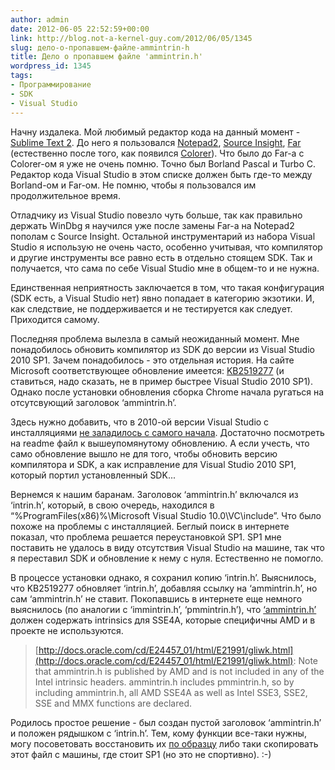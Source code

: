 ```yaml
---
author: admin
date: 2012-06-05 22:52:59+00:00
link: http://blog.not-a-kernel-guy.com/2012/06/05/1345
slug: дело-о-пропавшем-файле-ammintrin-h
title: Дело о пропавшем файле 'ammintrin.h'
wordpress_id: 1345
tags:
- Программирование
- SDK
- Visual Studio
---
```


Начну издалека. Мой любимый редактор кода на данный момент - [Sublime Text 2](http://www.sublimetext.com/2). До него я пользовался [Notepad2](http://www.flos-freeware.ch/notepad2.html), [Source Insight](http://www.sourceinsight.com/), [Far](http://www.farmanager.com/) (естественно после того, как появился [Colorer](http://colorer.sourceforge.net/farplugin.html)). Что было до Far-а с Colorer-ом я уже не очень помню. Точно был Borland Pascal и Turbo C. Редактор кода Visual Studio в этом списке должен быть где-то между Borland-ом и Far-ом. Не помню, чтобы я пользовался им продолжительное время. 

Отладчику из Visual Studio повезло чуть больше, так как правильно держать WinDbg я научился уже после замены Far-а на Notepad2 пополам с Source Insight. Остальной инструментарий из набора Visual Studio я использую не очень часто, особенно учитывая, что компилятор и другие инструменты все равно есть в отдельно стоящем SDK. Так и получается, что сама по себе Visual Studio мне в общем-то и не нужна.

Единственная неприятность заключается в том, что такая конфигурация (SDK есть, а Visual Studio нет) явно попадает в категорию экзотики. И, как следствие, не поддерживается и не тестируется как следует. Приходится самому.

Последняя проблема вылезла в самый неожиданный момент. Мне понадобилось обновить компилятор из SDK до версии из Visual Studio 2010 SP1. Зачем понадобилось - это отдельная история. На сайте Microsoft соответствующее обновление имеется: [KB2519277](http://www.microsoft.com/en-us/download/details.aspx?id=4422) (и ставиться, надо сказать, не в пример быстрее Visual Studio 2010 SP1). Однако после установки обновления сборка Chrome начала ругаться на отсутсвующий заголовок ‘ammintrin.h’.

Здесь нужно добавить, что в 2010-ой версии Visual Studio с инсталляциями [не заладилось с самого начала](http://www.johndcook.com/blog/2010/04/22/visual-studio-2010-is-a-pig/). Достаточно посмотреть на readme файл к вышеупомянутому обновлению. А если учесть, что само обновление вышло не для того, чтобы обновить версию компилятора и SDK, а как исправление для Visual Studio 2010 SP1, который портил установленный SDK...

Вернемся к нашим баранам. Заголовок ‘ammintrin.h’ включался из ‘intrin.h’, который, в свою очередь, находился в “%ProgramFiles(x86)%\Microsoft Visual Studio 10.0\VC\include”. Что было похоже на проблемы с инсталляцией. Беглый поиск в интернете показал, что проблема решается переустановкой SP1. SP1 мне поставить не удалось в виду отсутствия Visual Studio на машине, так что я переставил SDK и обновление к нему с нуля. Естественно не помогло.

В процессе установки однако, я сохранил копию ‘intrin.h’. Выяснилось, что KB2519277 обновляет ‘intrin.h’, добавляя ссылку на ‘ammintrin.h’, но сам ‘ammintrin.h’ не ставит. 
Покопавшись в интернете еще немного выяснилось (по аналогии с ‘immintrin.h’, ‘pmmintrin.h’), что [‘ammintrin.h’](http://opensource.apple.com/source/gcc/gcc-5646/gcc/config/i386/ammintrin.h) должен содержать intrinsics для SSE4A, которые специфичны AMD и в проекте не используются. 

> [http://docs.oracle.com/cd/E24457_01/html/E21991/gliwk.html](http://docs.oracle.com/cd/E24457_01/html/E21991/gliwk.html):
Note that ammintrin.h is published by AMD and is not included in any of the Intel intrinsic headers. ammintrin.h includes pmmintrin.h, so by including ammintrin.h, all AMD SSE4A as well as Intel SSE3, SSE2, SSE and MMX functions are declared.

Родилось простое решение - был создан пустой заголовок ‘ammintrin.h’ и положен рядышком с ‘intrin.h’. Тем, кому функции все-таки нужны, могу посоветовать восстановить их [по образцу](http://opensource.apple.com/source/gcc/gcc-5646/gcc/config/i386/ammintrin.h) либо таки скопировать этот файл с машины, где стоит SP1 (но это не спортивно). :-)
